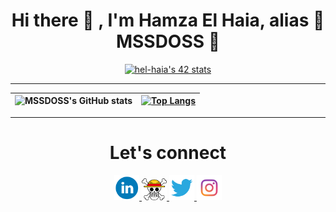 <h1 align="center">  Hi there 👋 , I'm Hamza El Haia, alias   👾 MSSDOSS 👾</h1>


<div align="center">
  
  [![hel-haia's 42 stats](https://badge.mediaplus.ma/greenbinary/hel-haia)](https://github.com/oakoudad/badge42)

  ---
  
| ![MSSDOSS's GitHub stats](https://github-readme-stats.vercel.app/api?username=MSSDOSS&show_icons=true&theme=dracula) | [![Top Langs](https://github-readme-stats.vercel.app/api/top-langs/?username=MSSDOSS&theme=dracula)](https://github.com/About-Me/github-readme-stats) |
  |:-:|:-:|

  ---
  
  <h1 align="center">Let's connect</h1>
  
<p align="center">
<a href="https://www.linkedin.com/in/hamza-el-haia-6987a420b/">
 <img src="linkedin-logo.png" width="40" />
</a>
<a href="https://github.com/MSSDOSS">
 <img src="github-logo.png" width="40" />
</a>
<a href="https://twitter.com/777DOSS">
 <img src="twitter-logo.png" width="40"/>
</a>
<a href="https://www.instagram.com/hamza.elhaia/">
 <img src="instagram-logo.png" width="40" />
</a>
  </p>
